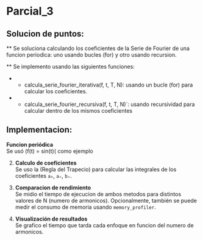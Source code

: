 # Parcial_3

## Solucion de puntos:

** Se soluciona calculando los coeficientes de la Serie de Fourier de una funcion periodica: uno usando bucles (for) y otro usando recursion.

** Se implemento usando las siguientes funciones:

* - calcula_serie_fourier_iterativa(f, t, T, N): usando un bucle (for) para calcular los coeficientes.
* - calcula_serie_fourier_recursiva(f, t, T, N)`: usando recursividad para calcular dentro de los mismos coeficientes

## Implementacion:

**Funcion periódica**  
   Se usó (f(t) = sin(t)( como ejemplo

2. **Calculo de coeficientes**  
   Se uso la (Regla del Trapecio) para calcular las integrales de los coeficientes `a₀`, `aₙ`, `bₙ`.

3. **Comparacion de rendimiento**  
   Se midio el tiempo de ejecucion de ambos metodos para distintos valores de N (numero de armonicos). Opcionalmente, también se puede medir el consumo de memoria usando `memory_profiler`.

4. **Visualización de resultados**  
   Se grafico el tiempo que tarda cada enfoque en funcion del numero de armonicos.
